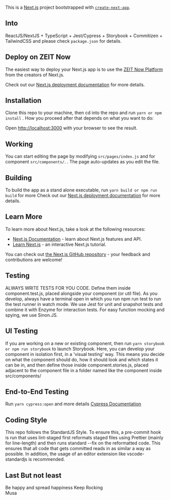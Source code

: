 This is a [Next.js](https://nextjs.org/) project bootstrapped with [`create-next-app`](https://github.com/zeit/next.js/tree/canary/packages/create-next-app).

## Into

ReactJS/NextJS + TypeScript + Jest/Cypress + Storybook + Commitizen + TailwindCSS and please check `package.json` for details.

## Deploy on ZEIT Now

The easiest way to deploy your Next.js app is to use the [ZEIT Now Platform](https://zeit.co/) from the creators of Next.js.

Check out our [Next.js deployment documentation](https://nextjs.org/docs/deployment) for more details.

## Installation

Clone this repo to your machine, then cd into the repo and run
`yarn or npm install` . How you proceed after that depends on what you want to do:

Open [http://localhost:3000](http://localhost:3000) with your browser to see the result.

## Working

You can start editing the page by modifying `src/pages/index.js` and for component `src/components/`.
. The page auto-updates as you edit the file.

## Building

To build the app as a stand alone executable, run `yarn build or npm run build`
for more Check out our [Next.js deployment documentation](https://nextjs.org/docs/deployment) for more details.

## Learn More

To learn more about Next.js, take a look at the following resources:

- [Next.js Documentation](https://nextjs.org/docs) - learn about Next.js features and API.
- [Learn Next.js](https://nextjs.org/learn) - an interactive Next.js tutorial.

You can check out [the Next.js GitHub repository](https://github.com/zeit/next.js/) - your feedback and contributions are welcome!

## Testing

ALWAYS WRITE TESTS FOR YOU CODE. Define them inside component.test.js, placed alongside your component (or util file). As you develop, always have a terminal open in which you run npm run test to run the test runner in watch mode. We use Jest for unit and snapshot tests and combine it with Enzyme for interaction tests. For easy function mocking and spying, we use Sinon.JS.

## UI Testing

If you are working on a new or existing component, then run `yarn storybook or npm run storybook` to launch Storybook. Here, you can develop your component in isolation first, in a 'visual testing' way. This means you decide on what the component should do, how it should look and which states it can be in, and then define those inside component.stories.js, placed adjacent to the component file in a folder named like the component inside src/components/

## End-to-End Testing

Run `yarn cypress:open` and more details [Cypress Documentation](https://docs.cypress.io/guides/overview/why-cypress.html#In-a-nutshell)

## Coding Style

This repo follows the StandardJS Style. To ensure this, a pre-commit hook is run that uses lint-staged first reformats staged files using Prettier (mainly for line-length) and then runs standard --fix on the reformatted code. This ensures that all code that gets committed reads in as similar a way as possible.
In addition, the usage of an editor extension like vscode-standardjs is recommended.

## Last But not least

Be happy and spread happiness
Keep Rocking\
Musa
